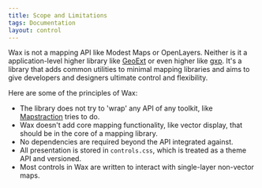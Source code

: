 ```yaml
---
title: Scope and Limitations
tags: Documentation
layout: control
---
```


Wax is not a mapping API like Modest Maps or OpenLayers.
Neither is it a application-level
higher library like [GeoExt](https://www.geoext.org/) or even higher
like [gxp](https://github.com/opengeo/gxp). It's a library that adds
common utilities to minimal mapping libraries and aims to give developers
and designers ultimate control and flexibility.

Here are some of the principles of Wax:

* The library does not try to 'wrap' any API of any toolkit,
  like [Mapstraction](https://mapstraction.com/) tries to do.
* Wax doesn't add core mapping functionality, like vector display,
  that should be in the core of a mapping library.
* No dependencies are required beyond the API integrated
  against.
* All presentation is stored in `controls.css`, which is treated
  as a theme API and versioned.
* Most controls in Wax are written to interact with single-layer
  non-vector maps.
